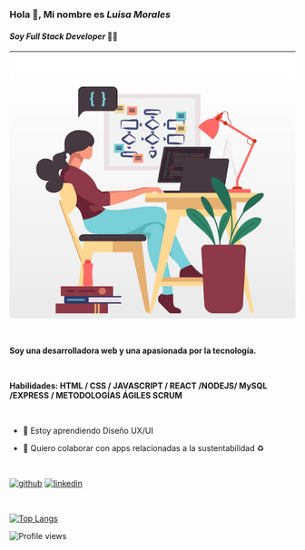 ### Hola 👋, Mi nombre es *Luisa Morales*
#### *Soy  Full Stack Developer* 👩‍💻
![Soy  Full Stack Developer 👩‍💻](https://github.com/lizzytag12/lizzytag12/blob/main/developer.png)


<br>

**Soy una desarrolladora web y una apasionada por la tecnología.**

<br>

**Habilidades: HTML / CSS / JAVASCRIPT / REACT /NODEJS/ MySQL /EXPRESS / METODOLOGÍAS ÁGILES SCRUM**

<br>

- 🌱 Estoy aprendiendo Diseño UX/UI

 
 
- 👯 Quiero colaborar con apps relacionadas a la sustentabilidad ♻️


<br>

[<img src='https://cdn.jsdelivr.net/npm/simple-icons@3.0.1/icons/github.svg' alt='github' height='40'>](https://github.com/lizzytag12)  [<img src='https://cdn.jsdelivr.net/npm/simple-icons@3.0.1/icons/linkedin.svg' alt='linkedin' height='40'>](https://www.linkedin.com/in/https://www.linkedin.com/in/luisa-morales-dev//)  

<br>



[![Top Langs](https://github-readme-stats.vercel.app/api/top-langs/?username=lizzytag12)](https://github.com/anuraghazra/github-readme-stats)




![Profile views](https://gpvc.arturio.dev/lizzytag12)

<br><br>
